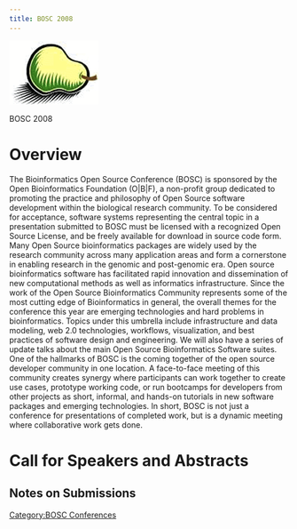 ```yaml
---
title: BOSC 2008
---
```


![The Bosc Pair](Pear.png "The Bosc Pair")

BOSC 2008

Overview
========

The Bioinformatics Open Source Conference (BOSC) is sponsored by the
Open Bioinformatics Foundation (O|B|F), a non-profit group dedicated to
promoting the practice and philosophy of Open Source software
development within the biological research community. To be considered
for acceptance, software systems representing the central topic in a
presentation submitted to BOSC must be licensed with a recognized Open
Source License, and be freely available for download in source code
form. Many Open Source bioinformatics packages are widely used by the
research community across many application areas and form a cornerstone
in enabling research in the genomic and post-genomic era. Open source
bioinformatics software has facilitated rapid innovation and
dissemination of new computational methods as well as informatics
infrastructure. Since the work of the Open Source Bioinformatics
Community represents some of the most cutting edge of Bioinformatics in
general, the overall themes for the conference this year are emerging
technologies and hard problems in bioinformatics. Topics under this
umbrella include infrastructure and data modeling, web 2.0 technologies,
workflows, visualization, and best practices of software design and
engineering. We will also have a series of update talks about the main
Open Source Bioinformatics Software suites. One of the hallmarks of BOSC
is the coming together of the open source developer community in one
location. A face-to-face meeting of this community creates synergy where
participants can work together to create use cases, prototype working
code, or run bootcamps for developers from other projects as short,
informal, and hands-on tutorials in new software packages and emerging
technologies. In short, BOSC is not just a conference for presentations
of completed work, but is a dynamic meeting where collaborative work
gets done.

Call for Speakers and Abstracts
===============================

Notes on Submissions
--------------------

[Category:BOSC Conferences](Category:BOSC_Conferences "wikilink")
